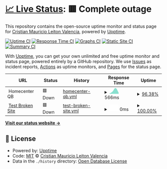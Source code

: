 # [📈 Live Status](https://crileiton.github.io/upptime-QB): <!--live status--> **🟥 Complete outage**

This repository contains the open-source uptime monitor and status page for [Cristian Mauricio Leiton Valencia](https://cristianleiton.com), powered by [Upptime](https://github.com/upptime/upptime).

[![Uptime CI](https://github.com/crileiton/upptime-QB/workflows/Uptime%20CI/badge.svg)](https://github.com/crileiton/upptime-QB/actions?query=workflow%3A%22Uptime+CI%22)
[![Response Time CI](https://github.com/crileiton/upptime-QB/workflows/Response%20Time%20CI/badge.svg)](https://github.com/crileiton/upptime-QB/actions?query=workflow%3A%22Response+Time+CI%22)
[![Graphs CI](https://github.com/crileiton/upptime-QB/workflows/Graphs%20CI/badge.svg)](https://github.com/crileiton/upptime-QB/actions?query=workflow%3A%22Graphs+CI%22)
[![Static Site CI](https://github.com/crileiton/upptime-QB/workflows/Static%20Site%20CI/badge.svg)](https://github.com/crileiton/upptime-QB/actions?query=workflow%3A%22Static+Site+CI%22)
[![Summary CI](https://github.com/crileiton/upptime-QB/workflows/Summary%20CI/badge.svg)](https://github.com/crileiton/upptime-QB/actions?query=workflow%3A%22Summary+CI%22)

With [Upptime](https://upptime.js.org), you can get your own unlimited and free uptime monitor and status page, powered entirely by a GitHub repository. We use [Issues](https://github.com/crileiton/upptime-QB/issues) as incident reports, [Actions](https://github.com/crileiton/upptime-QB/actions) as uptime monitors, and [Pages](https://crileiton.github.io/upptime-QB) for the status page.

<!--start: status pages-->
<!-- This summary is generated by Upptime (https://github.com/upptime/upptime) -->
<!-- Do not edit this manually, your changes will be overwritten -->
<!-- prettier-ignore -->
| URL | Status | History | Response Time | Uptime |
| --- | ------ | ------- | ------------- | ------ |
| <img alt="" src="https://favicons.githubusercontent.com/null" height="13"> Homecenter QB | 🟥 Down | [homecenter-qb.yml](https://github.com/crileiton/upptime-QB/commits/HEAD/history/homecenter-qb.yml) | <details><summary><img alt="Response time graph" src="./graphs/homecenter-qb/response-time-week.png" height="20"> 566ms</summary><br><a href="https://crileiton.github.io/upptime-QB/history/homecenter-qb"><img alt="Response time 566" src="https://img.shields.io/endpoint?url=https%3A%2F%2Fraw.githubusercontent.com%2Fcrileiton%2Fupptime-QB%2FHEAD%2Fapi%2Fhomecenter-qb%2Fresponse-time.json"></a><br><a href="https://crileiton.github.io/upptime-QB/history/homecenter-qb"><img alt="24-hour response time 566" src="https://img.shields.io/endpoint?url=https%3A%2F%2Fraw.githubusercontent.com%2Fcrileiton%2Fupptime-QB%2FHEAD%2Fapi%2Fhomecenter-qb%2Fresponse-time-day.json"></a><br><a href="https://crileiton.github.io/upptime-QB/history/homecenter-qb"><img alt="7-day response time 566" src="https://img.shields.io/endpoint?url=https%3A%2F%2Fraw.githubusercontent.com%2Fcrileiton%2Fupptime-QB%2FHEAD%2Fapi%2Fhomecenter-qb%2Fresponse-time-week.json"></a><br><a href="https://crileiton.github.io/upptime-QB/history/homecenter-qb"><img alt="30-day response time 566" src="https://img.shields.io/endpoint?url=https%3A%2F%2Fraw.githubusercontent.com%2Fcrileiton%2Fupptime-QB%2FHEAD%2Fapi%2Fhomecenter-qb%2Fresponse-time-month.json"></a><br><a href="https://crileiton.github.io/upptime-QB/history/homecenter-qb"><img alt="1-year response time 566" src="https://img.shields.io/endpoint?url=https%3A%2F%2Fraw.githubusercontent.com%2Fcrileiton%2Fupptime-QB%2FHEAD%2Fapi%2Fhomecenter-qb%2Fresponse-time-year.json"></a></details> | <details><summary><a href="https://crileiton.github.io/upptime-QB/history/homecenter-qb">96.38%</a></summary><a href="https://crileiton.github.io/upptime-QB/history/homecenter-qb"><img alt="All-time uptime 96.38%" src="https://img.shields.io/endpoint?url=https%3A%2F%2Fraw.githubusercontent.com%2Fcrileiton%2Fupptime-QB%2FHEAD%2Fapi%2Fhomecenter-qb%2Fuptime.json"></a><br><a href="https://crileiton.github.io/upptime-QB/history/homecenter-qb"><img alt="24-hour uptime 96.38%" src="https://img.shields.io/endpoint?url=https%3A%2F%2Fraw.githubusercontent.com%2Fcrileiton%2Fupptime-QB%2FHEAD%2Fapi%2Fhomecenter-qb%2Fuptime-day.json"></a><br><a href="https://crileiton.github.io/upptime-QB/history/homecenter-qb"><img alt="7-day uptime 96.38%" src="https://img.shields.io/endpoint?url=https%3A%2F%2Fraw.githubusercontent.com%2Fcrileiton%2Fupptime-QB%2FHEAD%2Fapi%2Fhomecenter-qb%2Fuptime-week.json"></a><br><a href="https://crileiton.github.io/upptime-QB/history/homecenter-qb"><img alt="30-day uptime 96.38%" src="https://img.shields.io/endpoint?url=https%3A%2F%2Fraw.githubusercontent.com%2Fcrileiton%2Fupptime-QB%2FHEAD%2Fapi%2Fhomecenter-qb%2Fuptime-month.json"></a><br><a href="https://crileiton.github.io/upptime-QB/history/homecenter-qb"><img alt="1-year uptime 96.38%" src="https://img.shields.io/endpoint?url=https%3A%2F%2Fraw.githubusercontent.com%2Fcrileiton%2Fupptime-QB%2FHEAD%2Fapi%2Fhomecenter-qb%2Fuptime-year.json"></a></details>
| <img alt="" src="https://favicons.githubusercontent.com/qdasdb.homecendasdaster.co" height="13"> [Test Broken Site](https://qdasdb.homecendasdaster.co) | 🟥 Down | [test-broken-site.yml](https://github.com/crileiton/upptime-QB/commits/HEAD/history/test-broken-site.yml) | <details><summary><img alt="Response time graph" src="./graphs/test-broken-site/response-time-week.png" height="20"> 0ms</summary><br><a href="https://crileiton.github.io/upptime-QB/history/test-broken-site"><img alt="Response time 0" src="https://img.shields.io/endpoint?url=https%3A%2F%2Fraw.githubusercontent.com%2Fcrileiton%2Fupptime-QB%2FHEAD%2Fapi%2Ftest-broken-site%2Fresponse-time.json"></a><br><a href="https://crileiton.github.io/upptime-QB/history/test-broken-site"><img alt="24-hour response time 0" src="https://img.shields.io/endpoint?url=https%3A%2F%2Fraw.githubusercontent.com%2Fcrileiton%2Fupptime-QB%2FHEAD%2Fapi%2Ftest-broken-site%2Fresponse-time-day.json"></a><br><a href="https://crileiton.github.io/upptime-QB/history/test-broken-site"><img alt="7-day response time 0" src="https://img.shields.io/endpoint?url=https%3A%2F%2Fraw.githubusercontent.com%2Fcrileiton%2Fupptime-QB%2FHEAD%2Fapi%2Ftest-broken-site%2Fresponse-time-week.json"></a><br><a href="https://crileiton.github.io/upptime-QB/history/test-broken-site"><img alt="30-day response time 0" src="https://img.shields.io/endpoint?url=https%3A%2F%2Fraw.githubusercontent.com%2Fcrileiton%2Fupptime-QB%2FHEAD%2Fapi%2Ftest-broken-site%2Fresponse-time-month.json"></a><br><a href="https://crileiton.github.io/upptime-QB/history/test-broken-site"><img alt="1-year response time 0" src="https://img.shields.io/endpoint?url=https%3A%2F%2Fraw.githubusercontent.com%2Fcrileiton%2Fupptime-QB%2FHEAD%2Fapi%2Ftest-broken-site%2Fresponse-time-year.json"></a></details> | <details><summary><a href="https://crileiton.github.io/upptime-QB/history/test-broken-site">100.00%</a></summary><a href="https://crileiton.github.io/upptime-QB/history/test-broken-site"><img alt="All-time uptime 100.00%" src="https://img.shields.io/endpoint?url=https%3A%2F%2Fraw.githubusercontent.com%2Fcrileiton%2Fupptime-QB%2FHEAD%2Fapi%2Ftest-broken-site%2Fuptime.json"></a><br><a href="https://crileiton.github.io/upptime-QB/history/test-broken-site"><img alt="24-hour uptime 100.00%" src="https://img.shields.io/endpoint?url=https%3A%2F%2Fraw.githubusercontent.com%2Fcrileiton%2Fupptime-QB%2FHEAD%2Fapi%2Ftest-broken-site%2Fuptime-day.json"></a><br><a href="https://crileiton.github.io/upptime-QB/history/test-broken-site"><img alt="7-day uptime 100.00%" src="https://img.shields.io/endpoint?url=https%3A%2F%2Fraw.githubusercontent.com%2Fcrileiton%2Fupptime-QB%2FHEAD%2Fapi%2Ftest-broken-site%2Fuptime-week.json"></a><br><a href="https://crileiton.github.io/upptime-QB/history/test-broken-site"><img alt="30-day uptime 100.00%" src="https://img.shields.io/endpoint?url=https%3A%2F%2Fraw.githubusercontent.com%2Fcrileiton%2Fupptime-QB%2FHEAD%2Fapi%2Ftest-broken-site%2Fuptime-month.json"></a><br><a href="https://crileiton.github.io/upptime-QB/history/test-broken-site"><img alt="1-year uptime 100.00%" src="https://img.shields.io/endpoint?url=https%3A%2F%2Fraw.githubusercontent.com%2Fcrileiton%2Fupptime-QB%2FHEAD%2Fapi%2Ftest-broken-site%2Fuptime-year.json"></a></details>

<!--end: status pages-->

[**Visit our status website →**](https://crileiton.github.io/upptime-QB)

## 📄 License

- Powered by: [Upptime](https://github.com/upptime/upptime)
- Code: [MIT](./LICENSE) © [Cristian Mauricio Leiton Valencia](https://cristianleiton.com)
- Data in the `./history` directory: [Open Database License](https://opendatacommons.org/licenses/odbl/1-0/)
